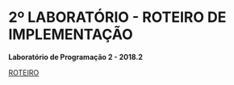 # 2º LABORATÓRIO - ROTEIRO DE IMPLEMENTAÇÃO

**Laboratório de Programação 2 - 2018.2**

[ROTEIRO](https://docs.google.com/document/d/e/2PACX-1vSl9AsBxehea5ybvdzgXNNmjGwlN3WPcKi6CJRgQAi02ZKyLJ-28G39pARj4HRFiRSHEz90TU427HC6/pub "2º LABORATÓRIO")
